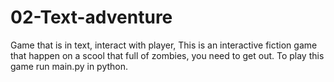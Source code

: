 # 02-Text-adventure
Game that is in text, interact with player,
This is an interactive fiction game that happen on a scool that full of zombies, you need to get out.
To play this game run main.py in python.
 